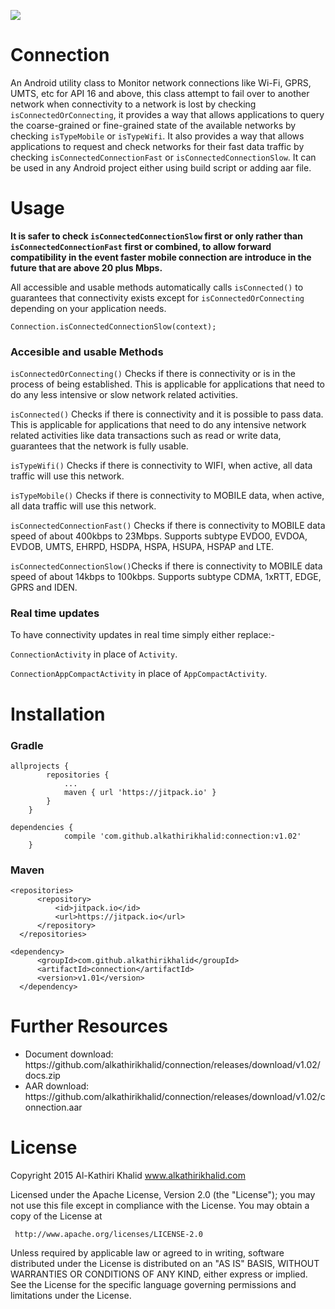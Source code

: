[![](https://jitpack.io/v/alkathirikhalid/connection.svg)](https://jitpack.io/#alkathirikhalid/connection)

# Connection
An Android utility class to Monitor network connections like Wi-Fi, GPRS, UMTS, etc for API 16 and above, this class attempt to fail over to another network when connectivity to a network is lost by checking <code>isConnectedOrConnecting</code>, it provides a way that allows applications to query the coarse-grained or fine-grained state of the available networks by checking <code>isTypeMobile</code> or <code>isTypeWifi</code>. It also provides a way that allows applications to request and check networks for their fast data traffic by checking <code>isConnectedConnectionFast</code> or <code>isConnectedConnectionSlow</code>. It can be used in any Android project either using build script or adding aar file.

# Usage
<p><strong>It is safer to check <code>isConnectedConnectionSlow</code> first or only rather than <code>isConnectedConnectionFast</code> first or combined, to allow forward compatibility in the event faster mobile connection are introduce in the future that are above 20 plus Mbps.</strong></p>

<!--<p>Add permission in Android Manifest File <code>&lt;uses-permission android:name="android.permission.ACCESS_NETWORK_STATE"/&gt;</code></p>-->

<p>All accessible and usable methods automatically calls <code>isConnected()</code> to guarantees that connectivity exists except for <code>isConnectedOrConnecting</code> depending on your application needs.</p>
<code>Connection.isConnectedConnectionSlow(context);</code>

### Accesible and usable Methods
<p><code>isConnectedOrConnecting()</code> Checks if there is connectivity or is in the process of being established. This is applicable for applications that need to do any less intensive or slow network related activities.</p>
<p><code>isConnected()</code> Checks if there is connectivity and it is possible to pass data. This is applicable for applications that need to do any intensive network related activities like data transactions such as read or write data, guarantees that the network is fully usable.</p>
<p><code>isTypeWifi()</code> Checks if there is connectivity to WIFI, when active, all data traffic will use this network.</p>
<p><code>isTypeMobile()</code> Checks if there is connectivity to MOBILE data, when active, all data traffic will use this network.</p>
<p><code>isConnectedConnectionFast()</code> Checks if there is connectivity to MOBILE data speed of about 400kbps to 23Mbps. Supports subtype EVDO0, EVDOA, EVDOB, UMTS, EHRPD, HSDPA, HSPA, HSUPA, HSPAP and LTE.</p>
<p><code>isConnectedConnectionSlow()</code>Checks if there is connectivity to MOBILE data speed of about 14kbps to 100kbps. Supports subtype CDMA, 1xRTT, EDGE, GPRS and IDEN.</p>

### Real time updates
<p>To have connectivity updates in real time simply either replace:-</p>
<p><code>ConnectionActivity</code> in place of <code>Activity</code>.</p>
<p><code>ConnectionAppCompactActivity</code> in place of <code>AppCompactActivity</code>.</p>

# Installation
### Gradle
```
allprojects {
		repositories {
			...
			maven { url 'https://jitpack.io' }
		}
	}
```
```
dependencies {
	        compile 'com.github.alkathirikhalid:connection:v1.02'
	}
  ```
### Maven
  ```
  <repositories>
		<repository>
		    <id>jitpack.io</id>
		    <url>https://jitpack.io</url>
		</repository>
	</repositories>
  ```
  ```
  <dependency>
	    <groupId>com.github.alkathirikhalid</groupId>
	    <artifactId>connection</artifactId>
	    <version>v1.01</version>
	</dependency>
  ```
  
# Further Resources
<ul>
<li>Document download: https://github.com/alkathirikhalid/connection/releases/download/v1.02/docs.zip</li>
<li>AAR download: https://github.com/alkathirikhalid/connection/releases/download/v1.02/connection.aar</li>
</ul>
  
# License

Copyright 2015 Al-Kathiri Khalid www.alkathirikhalid.com

Licensed under the Apache License, Version 2.0 (the "License");
you may not use this file except in compliance with the License.
You may obtain a copy of the License at

     http://www.apache.org/licenses/LICENSE-2.0

Unless required by applicable law or agreed to in writing, software
distributed under the License is distributed on an "AS IS" BASIS,
WITHOUT WARRANTIES OR CONDITIONS OF ANY KIND, either express or implied.
See the License for the specific language governing permissions and
limitations under the License.
